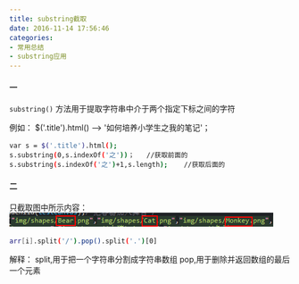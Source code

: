 ```yaml
---
title: substring截取
date: 2016-11-14 17:56:46
categories:
- 常用总结
- substring应用
---
```


#### 一

`substring()` 方法用于提取字符串中介于两个指定下标之间的字符

例如： $('.title').html() --> '如何培养小学生之我的笔记'；

<!--more-->

```bash
var s = $('.title').html();
s.substring(0,s.indexOf('之'))；   //获取前面的
s.substring(s.indexOf('之')+1,s.length);    //获取后面的﻿​

```


#### 二

只截取图中所示内容：
![](/assets/qita/1.png)

```bash
arr[i].split('/').pop().split('.')[0]
```

解释：
split,用于把一个字符串分割成字符串数组
pop,用于删除并返回数组的最后一个元素
